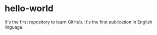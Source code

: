 # hello-world
It's the first repository to learn GitHub.
It's the first publication in English linguage.
